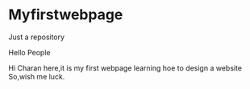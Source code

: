 # Myfirstwebpage
Just a repository
 
 Hello People 
  
  Hi Charan here,it is my first webpage
  learning hoe to design a website 
  So,wish me luck.
  
